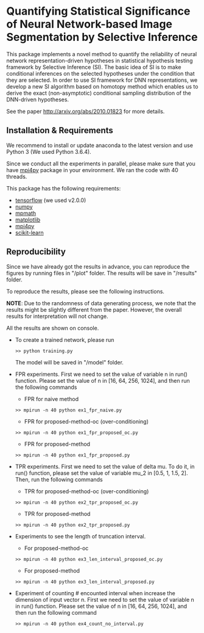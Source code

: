# Quantifying Statistical Significance of Neural Network-based Image Segmentation by Selective Inference

This package implements a novel method to quantify the reliability of neural network representation-driven hypotheses in statistical hypothesis testing framework by Selective Inference (SI). The basic idea of SI is to make conditional inferences on the selected hypotheses under the condition that they are selected. In order to use SI framework for DNN representations, we develop a new SI algorithm based on homotopy method which enables us to derive the exact (non-asymptotic) conditional sampling distribution of the DNN-driven hypotheses.

See the paper <http://arxiv.org/abs/2010.01823> for more details.


## Installation & Requirements

We recommend to install or update anaconda to the latest version and use Python 3 (We used Python 3.6.4). 

Since we conduct all the experiments in parallel, please make sure that you have [mpi4py](https://mpi4py.readthedocs.io/) package in your environment. We ran the code with 40 threads.    

This package has the following requirements:

- [tensorflow](https://www.tensorflow.org) (we used v2.0.0)
- [numpy](http://numpy.org)
- [mpmath](http://mpmath.org/)
- [matplotlib](https://matplotlib.org/)
- [mpi4py](https://mpi4py.readthedocs.io/)
- [scikit-learn](http://scikit-learn.org)

## Reproducibility

Since we have already got the results in advance, you can reproduce the figures by running files in "/plot" folder. The results will be save in "/results" folder.


To reproduce the results, please see the following instructions.

**NOTE**: Due to the randomness of data generating process, we note that the results might be slightly different from the paper. However, the overall results for interpretation will not change.

All the results are shown on console.

- To create a trained network, please run
    ```
	>> python training.py
	``` 
  The model will be saved in "/model" folder.

- FPR experiments. First we need to set the value of variable n in run() function. Please set the value of n in [16, 64, 256, 1024], and then run the following commands
    - FPR for naive method
    ```
	>> mpirun -n 40 python ex1_fpr_naive.py
	``` 
    - FPR for proposed-method-oc (over-conditioning)
    ```
	>> mpirun -n 40 python ex1_fpr_proposed_oc.py
	``` 
    - FPR for proposed-method
    ```
	>> mpirun -n 40 python ex1_fpr_proposed.py
	``` 
  
- TPR experiments. First we need to set the value of delta mu. To do it, in run() function, please set the value of variable mu_2 in [0.5, 1, 1.5, 2]. Then, run the following commands
    - TPR for proposed-method-oc (over-conditioning)
    ```
	>> mpirun -n 40 python ex2_tpr_proposed_oc.py
	``` 
    - TPR for proposed-method
    ```
	>> mpirun -n 40 python ex2_tpr_proposed.py
	``` 
  
- Experiments to see the length of truncation interval.
    - For proposed-method-oc
    ```
	>> mpirun -n 40 python ex3_len_interval_proposed_oc.py
	``` 
    - For proposed-method
    ```
	>> mpirun -n 40 python ex3_len_interval_proposed.py
	``` 
  
- Experiment of counting # encounted interval when increase the dimension of input vector n. First we need to set the value of variable n in run() function. Please set the value of n in [16, 64, 256, 1024], and then run the following command
    ```
	>> mpirun -n 40 python ex4_count_no_interval.py
	``` 
    
